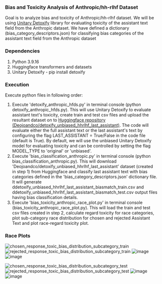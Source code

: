 ### Bias and Toxicity Analysis of Anthropic/hh-rlhf Dataset
Goal is to analyze bias and toxicity of Anthropic/hh-rlhf dataset. We will be using [Unitary Detoxify](https://github.com/unitaryai/detoxify) library for evaluating toxicity of the assistant text field from the Anthropic dataset. We have defined a dictionary (bias_category_descriptors.json) for classifying bias categories of the assistant text field from the Anthropic dataset


### Dependencies
1. Python 3.9.16
2. Huggingface transformers and datasets
3. Unitary Detoxify - pip install detoxify


### Execution
Execute python files in following order:
1. Execute 'detoxify_anthropic_hfds.py' in terminal console (python detoxify_anthropic_hfds.py). This will use Unitary Detoxify to evaluate assistant text's toxicity, create train and test csv files and upload the resultant dataset on to [Huggingface repository (Deojoandco/detoxify_unbiased_hhrlhf_last_assistant)](https://huggingface.co/datasets/Deojoandco/detoxify_unbiased_hhrlhf_last_assistant). The code will evaluate either the full assistant text or the last assistant's text by configuring the flag LAST_ASSISTANT = True/False in the code file (default is True). By default, we will use the unbiased Unitary Detoxify model for evaluating toxicity and can be controlled by setting the flag MODEL_TYPE to 'original' or 'unbiased'.
2. Execute 'bias_classification_anthropic.py' in terminal console (python bias_classification_anthropic.py). This will download 'Deojoandco/detoxify_unbiased_hhrlhf_last_assistant' dataset (created in step 1) from Huggingface and classify last assistant text with bias categories defined in the 'bias_category_descriptors.json' dictionary file. It will generate ddetoxify_unbiased_hhrlhf_last_assistant_biasmatch_train.csv and ddetoxify_unbiased_hhrlhf_last_assistant_biasmatch_test.csv output files having bias classification details.
3. Execute 'bias_toxicity_anthropic_race_plot.py' in terminal console (bias_toxicity_anthropic_race_plot.py). This will load the train and test csv files created in step 2, calculate regard toxicity for race categories, plot sub-category race distribution for chosen and rejected Assistant Text and plot race-regard toxicity plot.


### Race Plots
![chosen_response_toxic_bias_distribution_subcategory_train](https://user-images.githubusercontent.com/50883840/226833167-a65692ff-e493-4937-8441-7d5fd6555368.jpg)
![rejected_response_toxic_bias_distribution_subcategory_train](https://user-images.githubusercontent.com/50883840/226833176-f5e7ce3d-0185-4285-94af-024f7ad04fc9.jpg)
![image](https://user-images.githubusercontent.com/50883840/226841525-37e6cd2d-6cea-487a-b3d3-8ac52c8329c2.png)
![image](https://user-images.githubusercontent.com/50883840/226841575-46c4ed48-ce16-43cd-a17c-5337626d957d.png)

![chosen_response_toxic_bias_distribution_subcategory_test](https://user-images.githubusercontent.com/50883840/226833230-6bb6163c-0397-4327-b4e0-0506b0328351.jpg)
![rejected_response_toxic_bias_distribution_subcategory_test](https://user-images.githubusercontent.com/50883840/226833239-26adde9c-3933-4dd5-8399-25dd276c5390.jpg)
![image](https://user-images.githubusercontent.com/50883840/226841627-97a1f4df-33da-4fe0-8cd6-34b7a5eb8789.png)
![image](https://user-images.githubusercontent.com/50883840/226841657-b94abe6e-cea3-4da1-a974-2414d3216198.png)



